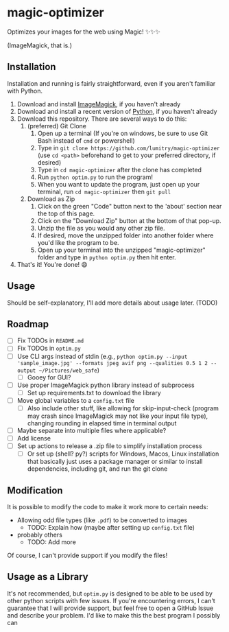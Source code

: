 # magic-optimizer
Optimizes your images for the web using Magic! ✨✨✨

(ImageMagick, that is.)

## Installation
Installation and running is fairly straightforward, even if you aren't familiar with Python.

1. Download and install [ImageMagick](https://imagemagick.org/script/download.php), if you haven't already
2. Download and install a recent version of [Python](https://www.python.org/downloads/), if you haven't already
3. Download this repository. There are several ways to do this:
   1. (preferred) Git Clone
      1. Open up a terminal (If you're on windows, be sure to use Git Bash instead of `cmd` or powershell)
      2. Type in `git clone https://github.com/lumitry/magic-optimizer` (use `cd <path>` beforehand to get to your preferred directory, if desired)
      3. Type in `cd magic-optimizer` after the clone has completed
      4. Run `python optim.py` to run the program!
      5. When you want to update the program, just open up your terminal, run `cd magic-optimizer` then `git pull`
   2. Download as Zip
      1. Click on the green "Code" button next to the 'about' section near the top of this page.
      2. Click on the "Download Zip" button at the bottom of that pop-up.
      3. Unzip the file as you would any other zip file.
      4. If desired, move the unzipped folder into another folder where you'd like the program to be.
      5. Open up your terminal into the unzipped "magic-optimizer" folder and type in `python optim.py` then hit enter.
4. That's it! You're done! 😄

## Usage
Should be self-explanatory, I'll add more details about usage later. (TODO)

## Roadmap
- [ ] Fix TODOs in `README.md`
- [ ] Fix TODOs in `optim.py`
- [ ] Use CLI args instead of stdin (e.g., `python optim.py --input 'sample_image.jpg' --formats jpeg avif png --qualities 0.5 1 2 --output ~/Pictures/web_safe`)
  - [ ] Gooey for GUI?
- [ ] Use proper ImageMagick python library instead of subprocess
  - [ ] Set up requirements.txt to download the library
- [ ] Move global variables to a `config.txt` file
  - [ ] Also include other stuff, like allowing for skip-input-check (program may crash since ImageMagick may not like your input file type), changing rounding in elapsed time in terminal output
- [ ] Maybe separate into multiple files where applicable?
- [ ] Add license
- [ ] Set up actions to release a .zip file to simplify installation process
  - [ ] Or set up (shell? py?) scripts for Windows, Macos, Linux installation that basically just uses a package manager or similar to install dependencies, including git, and run the git clone

## Modification
It is possible to modify the code to make it work more to certain needs:
- Allowing odd file types (like `.pdf`) to be converted to images
  - TODO: Explain how (maybe after setting up `config.txt` file)
- probably others
  - TODO: Add more

Of course, I can't provide support if you modify the files!

## Usage as a Library
It's not recommended, but `optim.py` is designed to be able to be used by other python scripts with few issues. If you're encountering errors, I can't guarantee that I will provide support, but feel free to open a GitHub Issue and describe your problem. I'd like to make this the best program I possibly can
